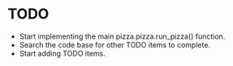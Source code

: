 TODO
====

* Start implementing the main pizza.pizza.run_pizza() function.
* Search the code base for other TODO items to complete.
* Start adding TODO items.
